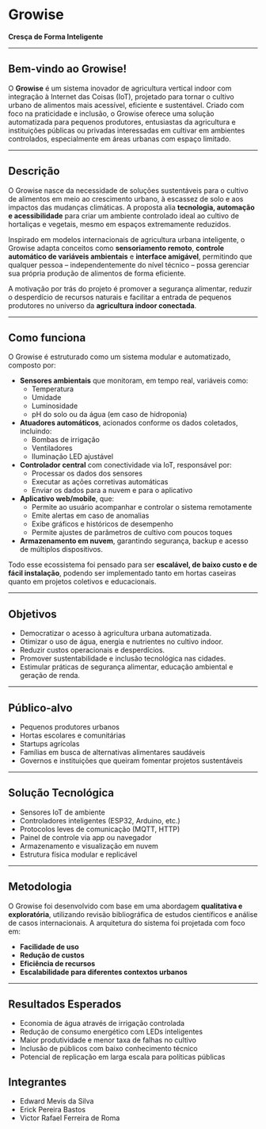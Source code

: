 
# Growise  
**Cresça de Forma Inteligente**

---

## Bem-vindo ao Growise!

O **Growise** é um sistema inovador de agricultura vertical indoor com integração à Internet das Coisas (IoT), projetado para tornar o cultivo urbano de alimentos mais acessível, eficiente e sustentável. Criado com foco na praticidade e inclusão, o Growise oferece uma solução automatizada para pequenos produtores, entusiastas da agricultura e instituições públicas ou privadas interessadas em cultivar em ambientes controlados, especialmente em áreas urbanas com espaço limitado.

---

## Descrição

O Growise nasce da necessidade de soluções sustentáveis para o cultivo de alimentos em meio ao crescimento urbano, à escassez de solo e aos impactos das mudanças climáticas. A proposta alia **tecnologia, automação e acessibilidade** para criar um ambiente controlado ideal ao cultivo de hortaliças e vegetais, mesmo em espaços extremamente reduzidos.

Inspirado em modelos internacionais de agricultura urbana inteligente, o Growise adapta conceitos como **sensoriamento remoto**, **controle automático de variáveis ambientais** e **interface amigável**, permitindo que qualquer pessoa – independentemente do nível técnico – possa gerenciar sua própria produção de alimentos de forma eficiente.

A motivação por trás do projeto é promover a segurança alimentar, reduzir o desperdício de recursos naturais e facilitar a entrada de pequenos produtores no universo da **agricultura indoor conectada**.

---

## Como funciona

O Growise é estruturado como um sistema modular e automatizado, composto por:

- **Sensores ambientais** que monitoram, em tempo real, variáveis como:
  - Temperatura
  - Umidade
  - Luminosidade
  - pH do solo ou da água (em caso de hidroponia)
- **Atuadores automáticos**, acionados conforme os dados coletados, incluindo:
  - Bombas de irrigação
  - Ventiladores
  - Iluminação LED ajustável
- **Controlador central** com conectividade via IoT, responsável por:
  - Processar os dados dos sensores
  - Executar as ações corretivas automáticas
  - Enviar os dados para a nuvem e para o aplicativo
- **Aplicativo web/mobile**, que:
  - Permite ao usuário acompanhar e controlar o sistema remotamente
  - Emite alertas em caso de anomalias
  - Exibe gráficos e históricos de desempenho
  - Permite ajustes de parâmetros de cultivo com poucos toques
- **Armazenamento em nuvem**, garantindo segurança, backup e acesso de múltiplos dispositivos.

Todo esse ecossistema foi pensado para ser **escalável, de baixo custo e de fácil instalação**, podendo ser implementado tanto em hortas caseiras quanto em projetos coletivos e educacionais.

---

## Objetivos

- Democratizar o acesso à agricultura urbana automatizada.
- Otimizar o uso de água, energia e nutrientes no cultivo indoor.
- Reduzir custos operacionais e desperdícios.
- Promover sustentabilidade e inclusão tecnológica nas cidades.
- Estimular práticas de segurança alimentar, educação ambiental e geração de renda.

---

## Público-alvo

- Pequenos produtores urbanos
- Hortas escolares e comunitárias
- Startups agrícolas
- Famílias em busca de alternativas alimentares saudáveis
- Governos e instituições que queiram fomentar projetos sustentáveis

---

## Solução Tecnológica

- Sensores IoT de ambiente
- Controladores inteligentes (ESP32, Arduino, etc.)
- Protocolos leves de comunicação (MQTT, HTTP)
- Painel de controle via app ou navegador
- Armazenamento e visualização em nuvem
- Estrutura física modular e replicável

---

## Metodologia

O Growise foi desenvolvido com base em uma abordagem **qualitativa e exploratória**, utilizando revisão bibliográfica de estudos científicos e análise de casos internacionais. A arquitetura do sistema foi projetada com foco em:

- **Facilidade de uso**
- **Redução de custos**
- **Eficiência de recursos**
- **Escalabilidade para diferentes contextos urbanos**

---

## Resultados Esperados

- Economia de água através de irrigação controlada
- Redução de consumo energético com LEDs inteligentes
- Maior produtividade e menor taxa de falhas no cultivo
- Inclusão de públicos com baixo conhecimento técnico
- Potencial de replicação em larga escala para políticas públicas

## Integrantes

- Edward Mevis da Silva
- Erick Pereira Bastos
- Victor Rafael Ferreira de Roma
